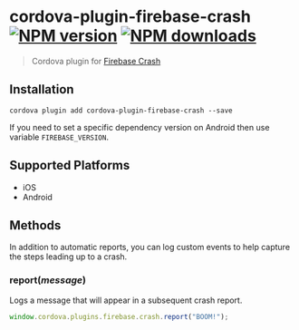 # cordova-plugin-firebase-crash<br>[![NPM version][npm-version]][npm-url] [![NPM downloads][npm-downloads]][npm-url]
> Cordova plugin for [Firebase Crash](https://firebase.google.com/docs/crash/)

## Installation

    cordova plugin add cordova-plugin-firebase-crash --save

If you need to set a specific dependency version on Android then use variable `FIREBASE_VERSION`.

## Supported Platforms

- iOS
- Android

## Methods
In addition to automatic reports, you can log custom events to help capture the steps leading up to a crash.

### report(_message_)
Logs a message that will appear in a subsequent crash report.
```js
window.cordova.plugins.firebase.crash.report("BOOM!");
```

[npm-url]: https://www.npmjs.com/package/cordova-plugin-firebase-crash
[npm-version]: https://img.shields.io/npm/v/cordova-plugin-firebase-crash.svg
[npm-downloads]: https://img.shields.io/npm/dt/cordova-plugin-firebase-crash.svg
